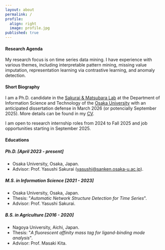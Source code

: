 ```yaml
---
layout: about
permalink: /
profile:
  align: right
  image: profile.jpg
published: true
---
```


#### Research Agenda
My research focus is on time series data mining.
I have experience with various themes, including interpretable pattern mining, missing value imputation, representation learning via contrastive learning, and anomaly detection.


#### Short Biography
I am a Ph.D. candidate in the <a href="https://www.dm.sanken.osaka-u.ac.jp/">Sakurai & Matsubara Lab</a> at the Department of Information Science and Technology of the <a href="https://www.osaka-u.ac.jp/en/">Osaka University</a>
with an anticipated dissertation defense in March 2026 (or potencially September 2025).
More details can be found in my <a href="https://drive.google.com/file/d/19IAaMVTZ3VRoI7Ik9YfUFkiNUiV_iO0y/view?usp=sharing/">CV</a>.

I am open to research internship roles from 2024 to Fall 2025 and job opportunities starting in September 2025.

#### Educations

##### Ph.D. [April 2023 - present]
- Osaka University, Osaka, Japan.
- Advisor: Prof. Yasushi Sakurai (yasushi@sanken.osaka-u.ac.jp).

##### M.S. in Information Science [2021 - 2023]
- Osaka University, Osaka, Japan.
- Thesis: "*Automatic Network Structure Detection for Time Series*".
- Advisor: Prof. Yasushi Sakurai.

##### B.S. in Agriculture [2016 - 2020]
- Nagoya University, Aichi, Japan.
- Thesis: "*A fluorescent affinity mass tag for ligand-binding mode analysis*".
- Advisor: Prof. Masaki Kita.

